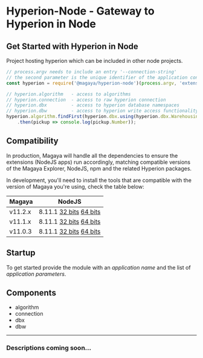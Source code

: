 # Hyperion-Node - Gateway to Hyperion in Node

## Get Started with Hyperion in Node
Project hosting hyperion which can be included in other node projects.

```js
// process.argv needs to include an entry '--connection-string'
// the second parameter is the unique identifier of the application connecting to the database
const hyperion = require('@magaya/hyperion-node')(process.argv, 'extension-example');

// hyperion.algorithm   - access to algorithms
// hyperion.connection  - access to raw hyperion connection
// hyperion.dbx         - access to hyperion database namespaces
// hyperion.dbw         - access to hyperion write access functionality
hyperion.algorithm.findFirst(hyperion.dbx.using(hyperion.dbx.Warehousing.PickupOrder.ListByNumber))
    .then(pickup => console.log(pickup.Number));
```

## Compatibility

In production, Magaya will handle all the dependencies to ensure the extensions (NodeJS apps) run accordingly, matching compatible versions of the Magaya Explorer, NodeJS, npm and the related Hyperion packages.

In development, you'll need to install the tools that are compatible with the version of Magaya you're using, check the table below:

| Magaya        | NodeJS        |
| ------------- | ------------- |
| v11.2.x       | 8.11.1 [32 bits](https://nodejs.org/dist/v8.11.1/node-v8.11.1-x86.msi) [64 bits](https://nodejs.org/dist/v8.11.1/node-v8.11.1-x64.msi)  |
| v11.1.x       | 8.11.1 [32 bits](https://nodejs.org/dist/v8.11.1/node-v8.11.1-x86.msi) [64 bits](https://nodejs.org/dist/v8.11.1/node-v8.11.1-x64.msi)  |
| v11.0.3       | 8.11.1 [32 bits](https://nodejs.org/dist/v8.11.1/node-v8.11.1-x86.msi) [64 bits](https://nodejs.org/dist/v8.11.1/node-v8.11.1-x64.msi)  |

## Startup
To get started provide the module with an *application name* and the list of *application parameters*.

## Components
- algorithm
- connection
- dbx
- dbw

---

### Descriptions coming soon...
